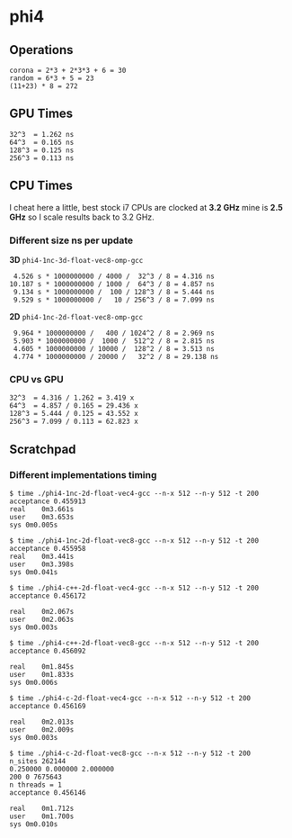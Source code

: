 phi4
====

Operations
----------

	corona = 2*3 + 2*3*3 + 6 = 30
	random = 6*3 + 5 = 23
	(11+23) * 8 = 272

GPU Times
---------

	32^3  = 1.262 ns
	64^3  = 0.165 ns
	128^3 = 0.125 ns
	256^3 = 0.113 ns

CPU Times
---------

I cheat here a little, best stock i7 CPUs are clocked at **3.2 GHz** mine is **2.5 GHz** so I scale results back to 3.2 GHz.

### Different size ns per update

**3D** `phi4-1nc-3d-float-vec8-omp-gcc`

	 4.526 s * 1000000000 / 4000 /  32^3 / 8 = 4.316 ns
	10.187 s * 1000000000 / 1000 /  64^3 / 8 = 4.857 ns
	 9.134 s * 1000000000 /  100 / 128^3 / 8 = 5.444 ns
	 9.529 s * 1000000000 /   10 / 256^3 / 8 = 7.099 ns

**2D** `phi4-1nc-2d-float-vec8-omp-gcc`

	 9.964 * 1000000000 /   400 / 1024^2 / 8 = 2.969 ns
	 5.903 * 1000000000 /  1000 /  512^2 / 8 = 2.815 ns
	 4.605 * 1000000000 / 10000 /  128^2 / 8 = 3.513 ns
	 4.774 * 1000000000 / 20000 /   32^2 / 8 = 29.138 ns

### CPU vs GPU

	32^3  = 4.316 / 1.262 = 3.419 x
	64^3  = 4.857 / 0.165 = 29.436 x
	128^3 = 5.444 / 0.125 = 43.552 x
	256^3 = 7.099 / 0.113 = 62.823 x

Scratchpad
----------

### Different implementations timing

	$ time ./phi4-1nc-2d-float-vec4-gcc --n-x 512 --n-y 512 -t 200
	acceptance 0.455913
	real	0m3.661s
	user	0m3.653s
	sys	0m0.005s

	$ time ./phi4-1nc-2d-float-vec8-gcc --n-x 512 --n-y 512 -t 200
	acceptance 0.455958
	real	0m3.441s
	user	0m3.398s
	sys	0m0.041s

	$ time ./phi4-c++-2d-float-vec4-gcc --n-x 512 --n-y 512 -t 200
	acceptance 0.456172

	real	0m2.067s
	user	0m2.063s
	sys	0m0.003s

	$ time ./phi4-c++-2d-float-vec8-gcc --n-x 512 --n-y 512 -t 200
	acceptance 0.456092

	real	0m1.845s
	user	0m1.833s
	sys	0m0.006s

	$ time ./phi4-c-2d-float-vec4-gcc --n-x 512 --n-y 512 -t 200
	acceptance 0.456169

	real	0m2.013s
	user	0m2.009s
	sys	0m0.003s

	$ time ./phi4-c-2d-float-vec8-gcc --n-x 512 --n-y 512 -t 200
	n_sites 262144
	0.250000 0.000000 2.000000
	200 0 7675643
	n threads = 1
	acceptance 0.456146

	real	0m1.712s
	user	0m1.700s
	sys	0m0.010s
